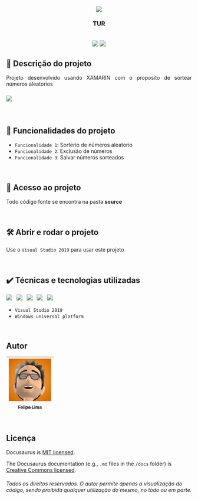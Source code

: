 <h3 align="center"> <img src="https://user-images.githubusercontent.com/20684484/230697325-16b1fb2d-d599-4a49-b5b8-17bf1d86113c.png" width="170px" align="center" ><BR><BR>TUR<BR><BR>

<p align="center">
<img src="https://img.shields.io/badge/STATUS-FINALIZADO-purple">
<img src="https://img.shields.io/badge/PROJECT%20VERSION-1.0.0-purple">
</p>

</h3>

## 📃 Descrição do projeto

<p align="justify">
 Projeto desenvolvido usando XAMARIN com o proposito de sortear números aleatorios 
</p>


<h3 align="left">
  <img src="https://user-images.githubusercontent.com/20684484/230786111-4f7021e2-f7f0-4ab1-b43a-f0605e00efc3.png" width="50%">  
</h3>
 
<BR>

## :hammer: Funcionalidades do projeto

- `Funcionalidade 1`: Sorterio de números aleatorio 
- `Funcionalidade 2`: Exclusão de números
- `Funcionalidade 3`: Salvar números sorteados

<BR>
  
## 📁 Acesso ao projeto

Todo código fonte se encontra na pasta **source**

<BR>
  
## 🛠️ Abrir e rodar o projeto

Use o ``Visual Studio 2019`` para usar este projeto


<BR>  
  
## ✔️ Técnicas e tecnologias utilizadas
<p align="justify">
<img width="90" src="https://cdn.jsdelivr.net/gh/devicons/devicon/icons/xamarin/xamarin-original.svg">
&nbsp;&nbsp;<img width="90" src="https://cdn.jsdelivr.net/gh/devicons/devicon/icons/git/git-original.svg">
&nbsp;&nbsp;<img width="90" src="https://cdn.jsdelivr.net/gh/devicons/devicon/icons/visualstudio/visualstudio-plain.svg">
&nbsp;&nbsp;<img width="90" src="https://cdn.jsdelivr.net/gh/devicons/devicon/icons/android/android-original.svg">
&nbsp;&nbsp;<img width="90"  src="https://cdn.jsdelivr.net/gh/devicons/devicon/icons/windows8/windows8-original.svg">
</p>
 
- ``Visual Studio 2019``
- ``Windows universal platform``
 
<BR>  
  
## Autor

| [<img src="https://github.com/felip3fl/felip3fl/blob/main/Material/Nick/nick1.jpg?raw=true" width=115><br><sub>Felipe Lima</sub>](https://github.com/felip3fl) | 
| :---: 
  
<BR>
    
## Licença

Docusaurus is [MIT licensed](./LICENSE).

The Docusaurus documentation (e.g., `.md` files in the `/docs` folder) is [Creative Commons licensed](./LICENSE-docs).
<i><h6>Todos os direitos reservados. O autor permite apenas a visualização do código, sendo proibida qualquer utilização do mesmo, no todo ou em parte.</h6></i>

